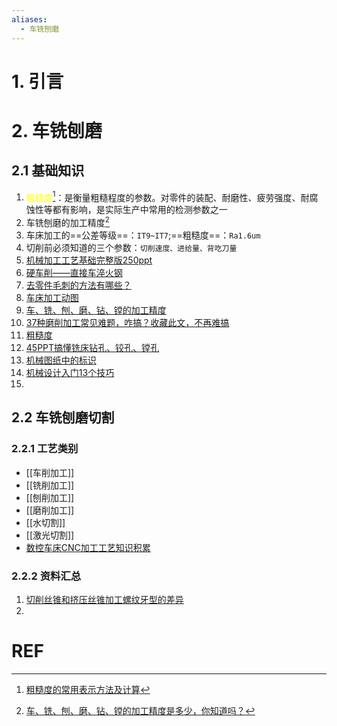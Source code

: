 ```yaml
---
aliases:
  - 车铣刨磨
---
```

# 1. 引言 

# 2. 车铣刨磨 
## 2.1 基础知识 
1. <font color="#ffff00">粗糙度</font>[^1]：是衡量粗糙程度的参数。对零件的装配、耐磨性、疲劳强度、耐腐蚀性等都有影响，是实际生产中常用的检测参数之一
2. 车铣刨磨的加工精度[^2]
3. 车床加工的==公差等级==：`IT9~IT7`;==粗糙度==：`Ra1.6um`
4. 切削前必须知道的三个参数：`切削速度、进给量、背吃刀量`
5. [机械加工工艺基础完整版250ppt](https://mp.weixin.qq.com/s/OiovH0wBo9zLoWJYIIkckg)
6. [硬车削——直接车淬火钢](https://mp.weixin.qq.com/s/LBtkayg78quJXX83w8V_8A)
7. [去零件毛刺的方法有哪些？](https://mp.weixin.qq.com/s/Hc7zp3RaQ3fgEt-hz4cUzw)
8. [车床加工动图](https://mp.weixin.qq.com/s/N1xPOlop2GIcjvRtgV2ntg)
9. [车、铣、刨、磨、钻、镗的加工精度](https://mp.weixin.qq.com/s/otTB-HjCZth9px_UMFgHAg)
10. [37种磨削加工常见难题，咋搞？收藏此文，不再难搞 ](https://mp.weixin.qq.com/s/X5sk1l2jXmkifF6rHXGdIA)
11. [粗糙度](https://mp.weixin.qq.com/s/8Qp8l63xM2YE9iicz1hHig)
12. [45PPT搞懂铣床钻孔、铰孔、镗孔](https://mp.weixin.qq.com/s/xz9PguaO_wJifN8c-fwVBQ)
13. [机械图纸中的标识]( https://mp.weixin.qq.com/s/-a5qtE1T5RaY460U1SKHRw )
14. [机械设计入门13个技巧](https://mp.weixin.qq.com/s/MX7tSyMdzxRS__mujEWCNA)
15. 
## 2.2 车铣刨磨切割
### 2.2.1 工艺类别 
- [[车削加工]]
- [[铣削加工]]
- [[刨削加工]]
- [[磨削加工]]
- [[水切割]]
- [[激光切割]]
- [数控车床CNC加工工艺知识积累](https://mp.weixin.qq.com/s/-B1GR_NbAEOOWl2UlINnQQ)

### 2.2.2 资料汇总 
1. [切削丝锥和挤压丝锥加工螺纹牙型的差异](https://mp.weixin.qq.com/s/dkbE7YfcBCCRznp2jawtSQ)
2. 

# REF 
[^1]: [粗糙度的常用表示方法及计算](https://mp.weixin.qq.com/s/ie4CSdRDM4EBJHt2v3wGIg)

[^2]: [车、铣、刨、磨、钻、镗的加工精度是多少，你知道吗？](https://mp.weixin.qq.com/s/49iHp5yaPmEPNj6HOK0Y-g)
